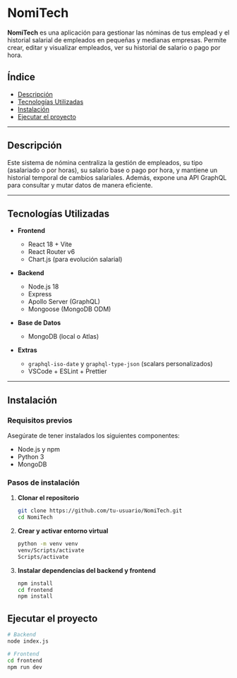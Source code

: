 # NomiTech

**NomiTech** es una aplicación para gestionar las nóminas de tus emplead y el historial salarial de empleados en pequeñas y medianas empresas. Permite crear, editar y visualizar empleados, ver su historial de salario o pago por hora.

## Índice

- [Descripción](#descripción)  
- [Tecnologías Utilizadas](#tecnologías-utilizadas)  
- [Instalación](#instalación)   
- [Ejecutar el proyecto](#ejecutar-el-proyecto)  

---

## Descripción

Este sistema de nómina centraliza la gestión de empleados, su tipo (asalariado o por horas), su salario base o pago por hora, y mantiene un historial temporal de cambios salariales. Además, expone una API GraphQL para consultar y mutar datos de manera eficiente.

---

## Tecnologías Utilizadas

- **Frontend**  
  - React 18 + Vite  
  - React Router v6  
  - Chart.js (para evolución salarial)  

- **Backend**  
  - Node.js 18  
  - Express  
  - Apollo Server (GraphQL)  
  - Mongoose (MongoDB ODM)  

- **Base de Datos**  
  - MongoDB (local o Atlas)  

- **Extras**  
  - `graphql-iso-date` y `graphql-type-json` (scalars personalizados)  
  - VSCode + ESLint + Prettier  

---

## Instalación

### Requisitos previos

Asegúrate de tener instalados los siguientes componentes:
- Node.js y npm
- Python 3
- MongoDB 

### Pasos de instalación

1. **Clonar el repositorio**
   ```sh
   git clone https://github.com/tu-usuario/NomiTech.git
   cd NomiTech
   ```
2. **Crear y activar entorno virtual**
    ```sh
    python -m venv venv
    venv/Scripts/activate
    Scripts/activate
    ```

3. **Instalar dependencias del backend y frontend**
   ```sh
   npm install
   cd frontend
   npm install
   ```

## Ejecutar el proyecto
   ```sh
   # Backend
   node index.js
   ```
   ```sh
   # Frontend
   cd frontend
   npm run dev
   ```
